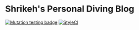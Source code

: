 # Shrikeh's Personal Diving Blog
[![Mutation testing badge](https://img.shields.io/endpoint?style=flat&url=https%3A%2F%2Fbadge-api.stryker-mutator.io%2Fgithub.com%2Fshrikeh%2Fscuba-diving%2Fmaster)](https://dashboard.stryker-mutator.io/reports/github.com/shrikeh/scuba-diving/master)
[![StyleCI](https://github.styleci.io/repos/236858731/shield?style=flat)](https://styleci.io/repos/236858731)

